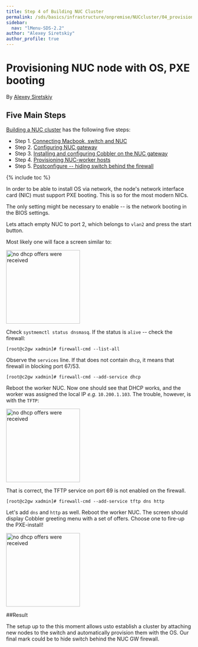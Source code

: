 ```yaml
---
title: Step 4 of Building NUC Cluster
permalink: /sds/basics/infrastructure/onpremise/NUCcluster/04_provisioning_nuc/
sidebar:
  nav: "lMenu-SDS-2.2"
author: "Alexey Siretskiy"
author_profile: true
---
```


Provisioning NUC node with OS, PXE booting
==========================================


By [Alexey Siretskiy](https://www.linkedin.com/in/alexey-siretskiy-254992a7/)


## Five Main Steps

[Building a NUC cluster](https://lamastex.github.io/scalable-data-science/sds/basics/infrastructure/onpremise/NUCcluster/) has the following five steps:

* Step 1. [Connecting Macbook, switch and  NUC](https://lamastex.github.io/scalable-data-science/sds/basics/infrastructure/onpremise/NUCcluster/01_configuring_switch/)
* Step 2. [Configuring NUC gateway](https://lamastex.github.io/scalable-data-science/sds/basics/infrastructure/onpremise/NUCcluster/02_Configuring_NUC_gateway/)
* Step 3. [Installing and configuring Cobbler on the NUC gateway](https://lamastex.github.io/scalable-data-science/sds/basics/infrastructure/onpremise/NUCcluster/03_installing_cobbler/)
* Step 4. [Provisioning NUC-worker  hosts](https://lamastex.github.io/scalable-data-science/sds/basics/infrastructure/onpremise/NUCcluster/04_provisioning_nuc/)
* Step 5. [Postconfigure -- hiding switch behind the firewall](https://lamastex.github.io/scalable-data-science//sds/basics/infrastructure/onpremise/NUCcluster/05_hiding_switch/)

{% include toc %}


In order to be able to  install OS via network, the node's network interface card (NIC) must support PXE booting. This is so for the most modern NICs.

The only setting might  be necessary to enable -- is the network booting in the BIOS settings.

Lets attach empty NUC to port 2, which belongs to `vlan2` and press the start button.


Most likely one will face a screen similar to:

<img src="/sds/basics/infrastructure/onpremise/NUCcluster/pics/no_dhcp.png" alt=" no dhcp offers were received" style="width:200px;"/>

Check `systmemctl status dnsmasq`. If the status is `alive` -- check the firewall:

    [root@c2gw xadmin]# firewall-cmd --list-all

 Observe the `services` line. If that does not contain  `dhcp`, it means that firewall in blocking port 67/53.

    [root@c2gw xadmin]# firewall-cmd --add-service dhcp


Reboot the worker NUC. Now one should see that DHCP works, and the worker was assigned the local IP *e.g.* `10.200.1.103`. The trouble, however, is with the `TFTP`:

<img src="/sds/basics/infrastructure/onpremise/NUCcluster/pics/no_tftp.png" alt=" no dhcp offers were received" style="width:200px;"/>


That is correct, the TFTP service on port 69 is not enabled on the firewall.

    [root@c2gw xadmin]# firewall-cmd --add-service tftp dns http

Let's add `dns` and `http` as well. Reboot the worker NUC. The screen should display Cobbler greeting menu with a set of offers. Choose one to fire-up the PXE-install!

<img src="/sds/basics/infrastructure/onpremise/NUCcluster/pics/cobbler_welcome.png" alt=" no dhcp offers were received" style="width:200px;"/>



##Result

The setup up to the this moment allows usto establish a cluster by attaching new nodes to the switch  and automatically provision them with the OS. Our final mark could be to hide switch behind the NUC GW firewall.
